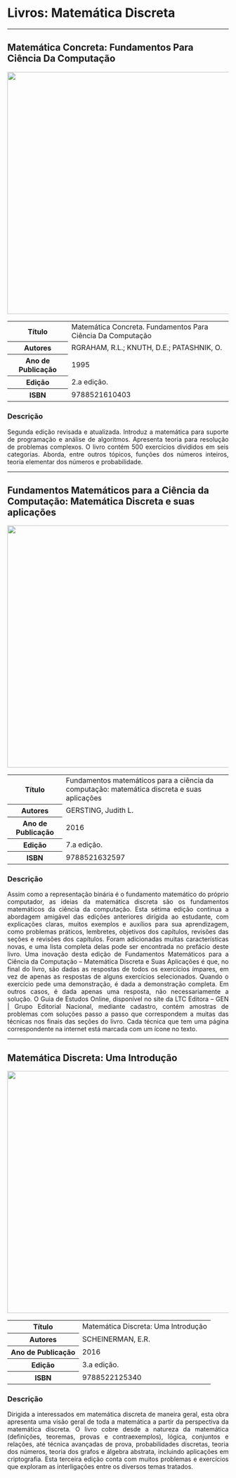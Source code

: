 # Livros: Matemática Discreta

<hr>

## Matemática Concreta: Fundamentos Para Ciência Da Computação

<p align="center">
  <img src="https://github.com/Universidade-Livre/ciencia-da-computacao/assets/30880723/460b236b-1aff-4b32-888e-87470fa6a3e1" width="550px">
</p>

<table align="center">
    <tr>
        <th>Título</th>
        <td>Matemática Concreta. Fundamentos Para Ciência Da Computação</td>
    </tr>
    <tr>
        <th>Autores</th>
        <td>RGRAHAM, R.L.; KNUTH, D.E.; PATASHNIK, O.</td>
    </tr>
    <tr>
        <th>Ano de Publicação</th>
        <td>1995</td>
    </tr>
    <tr>
        <th>Edição</th>
        <td>2.a edição.</td>
    </tr>
    <tr>
        <th>ISBN</th>
        <td>9788521610403</td>
    </tr>
</table>

### Descrição

<p align="justify">
Segunda edição revisada e atualizada. Introduz a matemática para suporte de programação e análise de algoritmos. Apresenta teoria para resolução de problemas complexos. O livro contém 500 exercícios divididos em seis categorias. Aborda, entre outros tópicos, funções dos números inteiros, teoria elementar dos números e probabilidade.
</p>

<hr>

## Fundamentos Matemáticos para a Ciência da Computação: Matemática Discreta e suas aplicações

<p align="center">
  <img src="https://github.com/Universidade-Livre/ciencia-da-computacao/assets/30880723/e3ab6dea-7590-4d9b-bead-77351c50454d" width="550px">
</p>


<table align="center">
    <tr>
        <th>Título</th>
        <td>Fundamentos matemáticos para a ciência da computação: matemática discreta e suas aplicações</td>
    </tr>
    <tr>
        <th>Autores</th>
        <td>GERSTING, Judith L.</td>
    </tr>
    <tr>
        <th>Ano de Publicação</th>
        <td>2016</td>
    </tr>
    <tr>
        <th>Edição</th>
        <td>7.a edição.</td>
    </tr>
    <tr>
        <th>ISBN</th>
        <td>9788521632597</td>
    </tr>
</table>

### Descrição

<p align="justify">
Assim como a representação binária é o fundamento matemático do próprio computador, as ideias da matemática discreta são os fundamentos matemáticos da ciência da computação. Esta sétima edição continua a abordagem amigável das edições anteriores dirigida ao estudante, com explicações claras, muitos exemplos e auxílios para sua aprendizagem, como problemas práticos, lembretes, objetivos dos capítulos, revisões das seções e revisões dos capítulos. Foram adicionadas muitas características novas, e uma lista completa delas pode ser encontrada no prefácio deste livro. Uma inovação desta edição de Fundamentos Matemáticos para a Ciência da Computação – Matemática Discreta e Suas Aplicações é que, no final do livro, são dadas as respostas de todos os exercícios ímpares, em vez de apenas as respostas de alguns exercícios selecionados. Quando o exercício pede uma demonstração, é dada a demonstração completa. Em outros casos, é dada apenas uma resposta, não necessariamente a solução. O Guia de Estudos Online, disponível no site da LTC Editora – GEN | Grupo Editorial Nacional, mediante cadastro, contém amostras de problemas com soluções passo a passo que correspondem a muitas das técnicas nos finais das seções do livro. Cada técnica que tem uma página correspondente na internet está marcada com um ícone no texto.
</p>

<hr>

## Matemática Discreta: Uma Introdução

<p align="center">
  <img src="https://github.com/Universidade-Livre/ciencia-da-computacao/assets/30880723/4ee89d33-8392-460d-a83c-77b3ec22abd9" width="550px">
</p>


<table align="center">
    <tr>
        <th>Título</th>
        <td>Matemática Discreta: Uma Introdução</td>
    </tr>
    <tr>
        <th>Autores</th>
        <td>SCHEINERMAN, E.R.</td>
    </tr>
    <tr>
        <th>Ano de Publicação</th>
        <td>2016</td>
    </tr>
    <tr>
        <th>Edição</th>
        <td>3.a edição.</td>
    </tr>
    <tr>
        <th>ISBN</th>
        <td>9788522125340</td>
    </tr>
</table>

### Descrição

<p align="justify">
Dirigida a interessados em matemática discreta de maneira geral, esta obra apresenta uma visão geral de toda a matemática a partir da perspectiva da matemática discreta. O livro cobre desde a natureza da matemática (definições, teoremas, provas e contraexemplos), lógica, conjuntos e relações, até técnica avançadas de prova, probabilidades discretas, teoria dos números, teoria dos grafos e álgebra abstrata, incluindo aplicações em criptografia. Esta terceira edição conta com muitos problemas e exercícios que exploram as interligações entre os diversos temas tratados.
</p>
